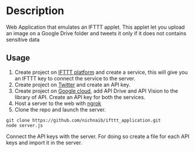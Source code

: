 # Description

Web Application that emulates an IFTTT applet. This applet let you upload an image on a Google Drive folder and tweets it only if it does not contains sensitive data


## Usage

1. Create project on [IFTTT platform](https://platform.ifttt.com/) and create a service, this will give you an IFTTT key to connect the service to the server.
2. Create project on [Twitter](https://developer.twitter.com/en) and create an API key.
3. Create project on [Google cloud](https://cloud.google.com/), add API Drive and API Vision to the library of API. Create an API key for both the services.
4. Host a server to the web with [ngrok](https://ngrok.com/)
5. Clone the repo and launch the server. 
```
git clone https://github.com/nichnaib/ifttt_application.git 
node server.js
```
Connect the API keys with the server. For doing so create a file for each API keys and import it in the server.

